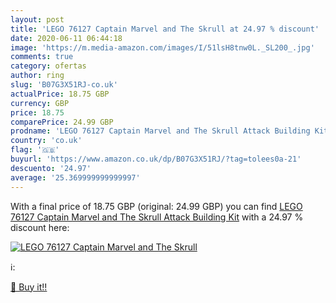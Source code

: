 ```yaml
---
layout: post
title: 'LEGO 76127 Captain Marvel and The Skrull at 24.97 % discount'
date: 2020-06-11 06:44:18
image: 'https://m.media-amazon.com/images/I/51lsH8tnw0L._SL200_.jpg'
comments: true
category: ofertas
author: ring
slug: 'B07G3X51RJ-co.uk'
actualPrice: 18.75 GBP
currency: GBP
price: 18.75
comparePrice: 24.99 GBP
prodname: 'LEGO 76127 Captain Marvel and The Skrull Attack Building Kit'
country: 'co.uk'
flag: '🇬🇧'
buyurl: 'https://www.amazon.co.uk/dp/B07G3X51RJ/?tag=tolees0a-21'
descuento: '24.97'
average: '25.369999999999997'
---
```


With a final price of 18.75 GBP (original: 24.99 GBP) you can find [LEGO 76127 Captain Marvel and The Skrull Attack Building Kit](https://www.amazon.co.uk/dp/B07G3X51RJ/?tag=tolees0a-21) with a  24.97 % discount here:

[![LEGO 76127 Captain Marvel and The Skrull](https://m.media-amazon.com/images/I/51lsH8tnw0L._SL200_.jpg)](https://www.amazon.co.uk/dp/B07G3X51RJ/?tag=tolees0a-21)

ℹ️:


[🛒 Buy it!!](https://www.amazon.co.uk/dp/B07G3X51RJ/?tag=tolees0a-21)
